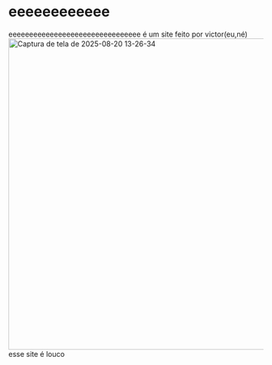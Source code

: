 # eeeeeeeeeeee
eeeeeeeeeeeeeeeeeeeeeeeeeeeeeeee é um site feito por victor(eu,né)
<img width="1365" height="614" alt="Captura de tela de 2025-08-20 13-26-34" src="https://github.com/user-attachments/assets/dcba6519-ab73-47a5-906d-2627bcff66ca" />
esse site é louco
